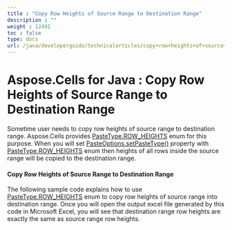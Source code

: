 ```yaml
---
title : "Copy Row Heights of Source Range to Destination Range" 
description : "" 
weight : 12491 
toc : false
type: docs
url: /java/developerguide/technicalarticles/copy+row+heights+of+source+range+to+destination+range/
---
```


# Aspose.Cells for Java : Copy Row Heights of Source Range to Destination Range


Sometime user needs to copy row heights of source range to destination range. Aspose.Cells provides [PasteType.ROW\_HEIGHTS](https://apireference.aspose.com/java/cells/com.aspose.cells/pastetype#ROW_HEIGHTS) enum for this purpose. When you will set [PasteOptions.setPasteType()](https://apireference.aspose.com/java/cells/com.aspose.cells/pasteoptions#PasteType) property with [PasteType.ROW\_HEIGHTS](https://apireference.aspose.com/java/cells/com.aspose.cells/pastetype#ROW_HEIGHTS) enum then heights of all rows inside the source range will be copied to the destination range.

#### Copy Row Heights of Source Range to Destination Range

The following sample code explains how to use [PasteType.ROW\_HEIGHTS](https://apireference.aspose.com/java/cells/com.aspose.cells/pastetype#ROW_HEIGHTS) enum to copy row heights of source range into destination range. Once you will open the output excel file generated by this code in Microsoft Excel, you will see that destination range row heights are exactly the same as source range row heights.


